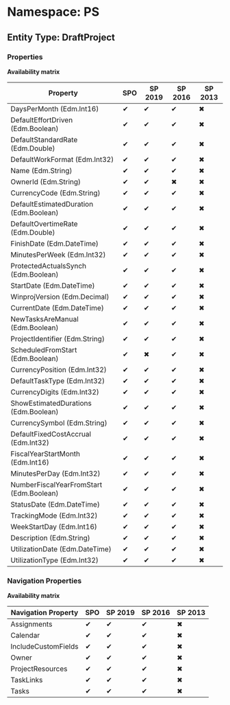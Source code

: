 # Namespace: PS
## Entity Type: DraftProject

### Properties

**Availability matrix**

Property | SPO | SP 2019 | SP 2016 | SP 2013
----------|-----|---------|---------|--------
DaysPerMonth (Edm.Int16) | ✔ | ✔ | ✔ | ✖
DefaultEffortDriven (Edm.Boolean) | ✔ | ✔ | ✔ | ✖
DefaultStandardRate (Edm.Double) | ✔ | ✔ | ✔ | ✖
DefaultWorkFormat (Edm.Int32) | ✔ | ✔ | ✔ | ✖
Name (Edm.String) | ✔ | ✔ | ✔ | ✖
OwnerId (Edm.String) | ✔ | ✔ | ✖ | ✖
CurrencyCode (Edm.String) | ✔ | ✔ | ✔ | ✖
DefaultEstimatedDuration (Edm.Boolean) | ✔ | ✔ | ✔ | ✖
DefaultOvertimeRate (Edm.Double) | ✔ | ✔ | ✔ | ✖
FinishDate (Edm.DateTime) | ✔ | ✔ | ✔ | ✖
MinutesPerWeek (Edm.Int32) | ✔ | ✔ | ✔ | ✖
ProtectedActualsSynch (Edm.Boolean) | ✔ | ✔ | ✔ | ✖
StartDate (Edm.DateTime) | ✔ | ✔ | ✔ | ✖
WinprojVersion (Edm.Decimal) | ✔ | ✔ | ✔ | ✖
CurrentDate (Edm.DateTime) | ✔ | ✔ | ✔ | ✖
NewTasksAreManual (Edm.Boolean) | ✔ | ✔ | ✔ | ✖
ProjectIdentifier (Edm.String) | ✔ | ✔ | ✔ | ✖
ScheduledFromStart (Edm.Boolean) | ✔ | ✖ | ✔ | ✖
CurrencyPosition (Edm.Int32) | ✔ | ✔ | ✔ | ✖
DefaultTaskType (Edm.Int32) | ✔ | ✔ | ✔ | ✖
CurrencyDigits (Edm.Int32) | ✔ | ✔ | ✔ | ✖
ShowEstimatedDurations (Edm.Boolean) | ✔ | ✔ | ✔ | ✖
CurrencySymbol (Edm.String) | ✔ | ✔ | ✔ | ✖
DefaultFixedCostAccrual (Edm.Int32) | ✔ | ✔ | ✔ | ✖
FiscalYearStartMonth (Edm.Int16) | ✔ | ✔ | ✔ | ✖
MinutesPerDay (Edm.Int32) | ✔ | ✔ | ✔ | ✖
NumberFiscalYearFromStart (Edm.Boolean) | ✔ | ✔ | ✔ | ✖
StatusDate (Edm.DateTime) | ✔ | ✔ | ✔ | ✖
TrackingMode (Edm.Int32) | ✔ | ✔ | ✔ | ✖
WeekStartDay (Edm.Int16) | ✔ | ✔ | ✔ | ✖
Description (Edm.String) | ✔ | ✔ | ✔ | ✖
UtilizationDate (Edm.DateTime) | ✔ | ✔ | ✔ | ✖
UtilizationType (Edm.Int32) | ✔ | ✔ | ✔ | ✖

### Navigation Properties

**Availability matrix**

Navigation Property | SPO | SP 2019 | SP 2016 | SP 2013
----------|-----|---------|---------|--------
Assignments | ✔ | ✔ | ✔ | ✖
Calendar | ✔ | ✔ | ✔ | ✖
IncludeCustomFields | ✔ | ✔ | ✔ | ✖
Owner | ✔ | ✔ | ✔ | ✖
ProjectResources | ✔ | ✔ | ✔ | ✖
TaskLinks | ✔ | ✔ | ✔ | ✖
Tasks | ✔ | ✔ | ✔ | ✖
